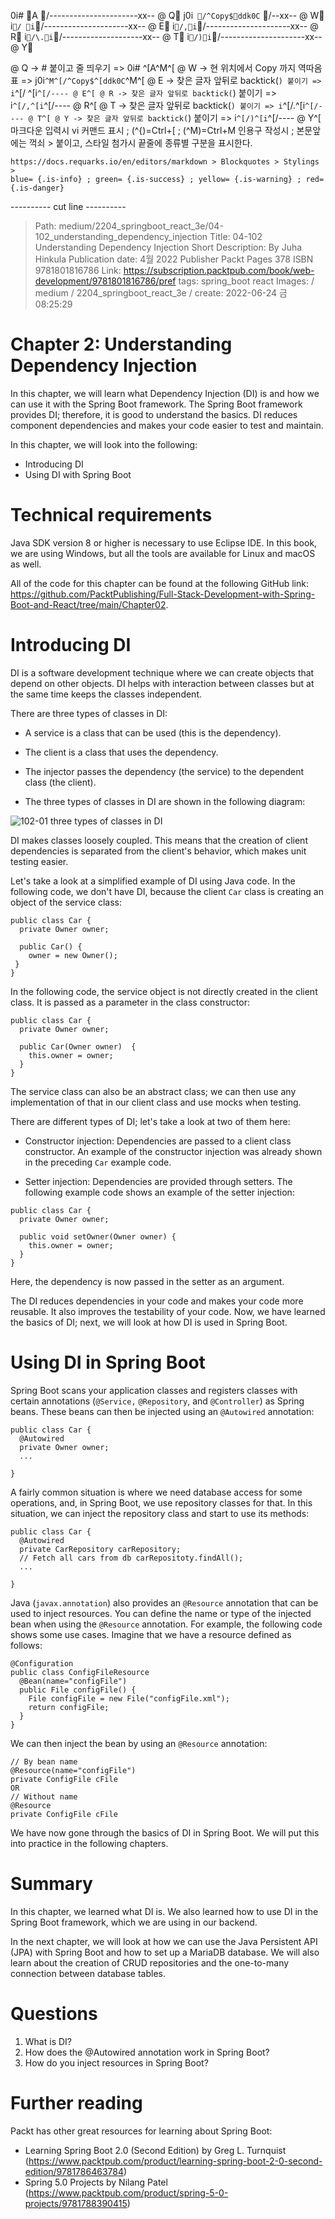 0i# A/----------------------xx-- @ Q
j0i```/^Copy$ddk0C```/--xx-- @ W
i`/ i`/---------------------xx-- @ E
i`/,i`/---------------------xx-- @ R
i`/\.i`/--------------------xx-- @ T
i`/)i`/---------------------xx-- @ Y

@ Q -> # 붙이고 줄 띄우기 => 0i# ^[A^M^[
@ W -> 현 위치에서 Copy 까지 역따옴표 => j0i```^M^[/^Copy$^[ddk0C```^M^[
@ E -> 찾은 글자 앞뒤로 backtick(`) 붙이기 => i`^[/ ^[i`^[/---- @ E^[
@ R -> 찾은 글자 앞뒤로 backtick(`) 붙이기 => i`^[/,^[i`^[/---- @ R^[
@ T -> 찾은 글자 앞뒤로 backtick(`) 붙이기 => i`^[/\.^[i`^[/---- @ T^[
@ Y -> 찾은 글자 앞뒤로 backtick(`) 붙이기 => i`^[/)^[i`^[/---- @ Y^[
    마크다운 입력시 vi 커맨드 표시 ; (^{)=Ctrl+[ ; (^M)=Ctrl+M
    인용구 작성시 ; 본문앞에는 꺽쇠 > 붙이고, 스타일 첨가시 끝줄에 종류별 구분을 표시한다.

    https://docs.requarks.io/en/editors/markdown > Blockquotes > Stylings >
    blue= {.is-info} ; green= {.is-success} ; yellow= {.is-warning} ; red= {.is-danger}

---------- cut line ----------


> Path: medium/2204_springboot_react_3e/04-102_understanding_dependency_injection
> Title: 04-102 Understanding Dependency Injection
> Short Description: By Juha Hinkula Publication date: 4월 2022 Publisher Packt Pages 378 ISBN 9781801816786
> Link: https://subscription.packtpub.com/book/web-development/9781801816786/pref
> tags: spring_boot react
> Images: / medium / 2204_springboot_react_3e /
> create: 2022-06-24 금 08:25:29

# Chapter 2: Understanding Dependency Injection

In this chapter, we will learn what Dependency Injection (DI) is and how we can use it with the Spring Boot framework.
The Spring Boot framework provides DI; therefore, it is good to understand the basics.
DI reduces component dependencies and makes your code easier to test and maintain.


In this chapter, we will look into the following:

- Introducing DI
- Using DI with Spring Boot

# Technical requirements

Java SDK version 8 or higher is necessary to use Eclipse IDE.
In this book, we are using Windows, but all the tools are available for Linux and macOS as well.


All of the code for this chapter can be found at the following GitHub link: https://github.com/PacktPublishing/Full-Stack-Development-with-Spring-Boot-and-React/tree/main/Chapter02.


# Introducing DI

DI is a software development technique where we can create objects that depend on other objects.
DI helps with interaction between classes but at the same time keeps the classes independent.


There are three types of classes in DI:

- A service is a class that can be used (this is the dependency).

- The client is a class that uses the dependency.

- The injector passes the dependency (the service) to the dependent class (the client).

- The three types of classes in DI are shown in the following diagram:

![ 102-01 three types of classes in DI ](/medium/2204_springboot_react_3e/102-01_three_types_of_classes_in_di.webp)

DI makes classes loosely coupled.
This means that the creation of client dependencies is separated from the client's behavior, which makes unit testing easier.


Let's take a look at a simplified example of DI using Java code.
In the following code, we don't have DI, because the client `Car` class is creating an object of the service class:

```
public class Car {
  private Owner owner;

  public Car() {
    owner = new Owner();
 }
}
```

In the following code, the service object is not directly created in the client class.
It is passed as a parameter in the class constructor:

```
public class Car {
  private Owner owner;

  public Car(Owner owner)  {
    this.owner = owner;
  }
}
```

The service class can also be an abstract class; we can then use any implementation of that in our client class and use mocks when testing.


There are different types of DI; let's take a look at two of them here:

- Constructor injection: Dependencies are passed to a client class constructor.
An example of the constructor injection was already shown in the preceding `Car` example code.

- Setter injection: Dependencies are provided through setters.
The following example code shows an example of the setter injection:

```
public class Car {
  private Owner owner;

  public void setOwner(Owner owner) {
    this.owner = owner;
  }
}
```

Here, the dependency is now passed in the setter as an argument.


The DI reduces dependencies in your code and makes your code more reusable.
It also improves the testability of your code.
Now, we have learned the basics of DI; next, we will look at how DI is used in Spring Boot.


# Using DI in Spring Boot

Spring Boot scans your application classes and registers classes with certain annotations (`@Service,` `@Repository`, and `@Controller`) as Spring beans.
These beans can then be injected using an `@Autowired` annotation:

```
public class Car {
  @Autowired
  private Owner owner;
  ...

}
```

A fairly common situation is where we need database access for some operations, and, in Spring Boot, we use repository classes for that.
In this situation, we can inject the repository class and start to use its methods:

```
public class Car {
  @Autowired
  private CarRepository carRepository;
  // Fetch all cars from db carRepositoty.findAll();
  ...

}
```

Java (`javax.annotation`) also provides an `@Resource` annotation that can be used to inject resources.
You can define the name or type of the injected bean when using the `@Resource` annotation.
For example, the following code shows some use cases.
Imagine that we have a resource defined as follows:

```
@Configuration
public class ConfigFileResource
  @Bean(name="configFile")
  public File configFile() {
    File configFile = new File("configFile.xml");
    return configFile;
  }
}
```

We can then inject the bean by using an `@Resource` annotation:

```
// By bean name
@Resource(name="configFile")
private ConfigFile cFile
OR
// Without name
@Resource
private ConfigFile cFile
```

We have now gone through the basics of DI in Spring Boot.
We will put this into practice in the following chapters.


# Summary

In this chapter, we learned what DI is.
We also learned how to use DI in the Spring Boot framework, which we are using in our backend.


In the next chapter, we will look at how we can use the Java Persistent API (JPA) with Spring Boot and how to set up a MariaDB database.
We will also learn about the creation of CRUD repositories and the one-to-many connection between database tables.


# Questions

1.  What is DI?
1.  How does the @Autowired annotation work in Spring Boot?
1.  How do you inject resources in Spring Boot?

# Further reading

Packt has other great resources for learning about Spring Boot:

- Learning Spring Boot 2.0 (Second Edition) by Greg L.
Turnquist (https://www.packtpub.com/product/learning-spring-boot-2-0-second-edition/9781786463784)
- Spring 5.0 Projects by Nilang Patel (https://www.packtpub.com/product/spring-5-0-projects/9781788390415)

